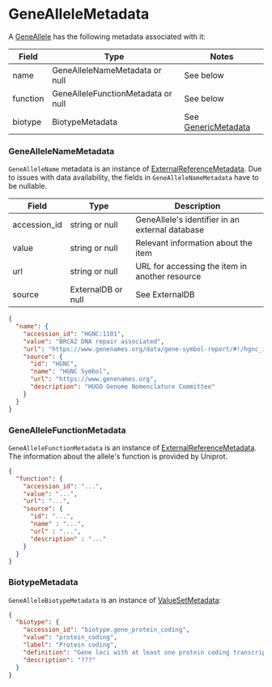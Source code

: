 # GeneAlleleMetadata

A [GeneAllele](./gene_allele.md) has the following metadata associated with it:

| Field          | Type                               | Notes                                         |
|----------------|------------------------------------|-----------------------------------------------|
| name           | GeneAlleleNameMetadata or null     | See below                                     |
| function       | GeneAlleleFunctionMetadata or null | See below                                     |
| biotype        | BiotypeMetadata                    | See [GenericMetadata](./generic_metadata.md)  |


### GeneAlleleNameMetadata
`GeneAlleleName` metadata is an instance of [ExternalReferenceMetadata](./feature_metadata.md). Due to issues with data availability, the fields in `GeneAlleleNameMetadata` have to be nullable.

| Field          | Type                 | Description                                      |
|----------------|----------------------|--------------------------------------------------|
| accession_id   | string or null       | GeneAllele's identifier in an external database  |
| value          | string or null       | Relevant information about the item              |
| url            | string or null       | URL for accessing the item in another resource   |
| source         | ExternalDB or null   | See ExternalDB                                   |


```json
{
  "name": {
    "accession_id": "HGNC:1101",
    "value": "BRCA2 DNA repair associated",
    "url": "https://www.genenames.org/data/gene-symbol-report/#!/hgnc_id/HGNC:1101",
    "source": {
      "id": "HGNC",
      "name": "HGNC Symbol",
      "url": "https://www.genenames.org",
      "description": "HUGO Genome Nomenclature Committee"
    }
  }
}
```

### GeneAlleleFunctionMetadata
`GeneAlleleFunctionMetadata` is an instance of [ExternalReferenceMetadata](./feature_metadata.md). The information about the allele's function is provided by Uniprot.

```json
{
  "function": {
    "accession_id": "...",
    "value": "...",
    "url": "...",
    "source": {
      "id": "...",
      "name" : "...",
      "url" : "...",
      "description" : "..."
    }
  }
}
```

### BiotypeMetadata
`GeneAlleleBiotypeMetadata` is an instance of [ValueSetMetadata](./feature_metadata.md):

```json
{
  "biotype": {
    "accession_id": "biotype.gene_protein_coding",
    "value": "protein_coding",
    "label": "Protein coding",
    "definition": "Gene loci with at least one protein coding transcript.",
    "description": "???"
  }
}
```
